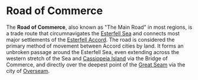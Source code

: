 # Road of Commerce

The **Road of Commerce**, also known as "The Main Road" in most regions, is a trade route that circumnavigates the [Esterfell Sea](../../ch-1-welcome-to-mote/esterfell/lenya/esterfell-sea/esterfell-sea.md) and connects most major settlements of the [Esterfell Accord](esterfell-accord.md). The road is considered the primary method of movement between Accord cities by land. It forms an unbroken passage around the Esterfell Sea, even extending across the western stretch of the Sea and [Cassiopeia Island](../../ch-1-welcome-to-mote/esterfell/lenya/esterfell-sea/cassiopeia-island.md) via the Bridge of Commerce, and directly over the deepest point of the [Great Seam](../../ch-1-welcome-to-mote/esterfell/lenya/great-seam.md) via the city of [Overseam](overseam.md).
